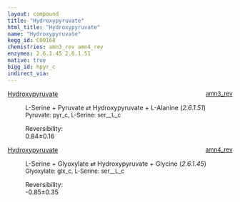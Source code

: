 ```yaml
---
layout: compound
title: "Hydroxypyruvate"
html_title: "Hydroxypyruvate"
name: "Hydroxypyruvate"
kegg_id: C00168
chemistries: amn3_rev amn4_rev
enzymes: 2.6.1.45 2.6.1.51
native: true
bigg_id: hpyr_c
indirect_via: 
---
```

<dl><dt class='rs-product'><a href='/compounds/C00168' class='link-dark' data-bs-toggle='tooltip' data-bs-html='true' data-bs-title='KEGG: C00168'>Hydroxypyruvate</a><span style='float: right; max-width: 40%'><a href='/chemistries/amn3_rev' class='link-dark opacity-50' style='font-size: small; word-wrap: anywhere;'>amn3_rev</a></span></dt><dd><p>L-Serine + Pyruvate &#8644; Hydroxypyruvate + L-Alanine (<i>2.6.1.51</i>)<br /><span style='font-size: small;'><span data-bs-toggle='tooltip' data-bs-html='true' data-bs-title='KEGG: C00022'>Pyruvate</span>: pyr_c, <span data-bs-toggle='tooltip' data-bs-html='true' data-bs-title='KEGG: C00065'>L-Serine</span>: ser__L_c</span><br /><div class="reversibility_info">Reversibility: <div class="progress"><div class="progress-bar bg-success" role="progressbar" style="width: 0%" aria-valuenow="0" aria-valuemin="0" aria-valuemax="100"></div></div><span>0.84&plusmn;0.16</span><div class="progress"><div class="progress-bar bg-danger" role="progressbar" style="width: 8.40%" aria-valuenow="0.8396797514922517" aria-valuemin="0" aria-valuemax="10"></div><div class="progress-bar bg-warning" role="progressbar" style="width: 1.57%" aria-valuenow="0.8396797514922517" aria-valuemin="0" aria-valuemax="10"></div></div></div></p><dl></dl></dd></dl><dl><dt class='rs-product'><a href='/compounds/C00168' class='link-dark' data-bs-toggle='tooltip' data-bs-html='true' data-bs-title='KEGG: C00168'>Hydroxypyruvate</a><span style='float: right; max-width: 40%'><a href='/chemistries/amn4_rev' class='link-dark opacity-50' style='font-size: small; word-wrap: anywhere;'>amn4_rev</a></span></dt><dd><p>L-Serine + Glyoxylate &#8644; Hydroxypyruvate + Glycine (<i>2.6.1.45</i>)<br /><span style='font-size: small;'><span data-bs-toggle='tooltip' data-bs-html='true' data-bs-title='KEGG: C00048'>Glyoxylate</span>: glx_c, <span data-bs-toggle='tooltip' data-bs-html='true' data-bs-title='KEGG: C00065'>L-Serine</span>: ser__L_c</span><br /><div class="reversibility_info">Reversibility: <div class="progress" style="flex-direction: row-reverse;"><div class="progress-bar bg-success" role="progressbar" style="width: 8.53%" aria-valuenow="-0.8530628635126211" aria-valuemin="0" aria-valuemax="10"></div><div class="progress-bar bg-warning" role="progressbar" style="width: 3.48%" aria-valuenow="-0.8530628635126211" aria-valuemin="0" aria-valuemax="10"></div></div><span>-0.85&plusmn;0.35</span><div class="progress"><div class="progress-bar bg-danger" role="progressbar" style="width: 0%" aria-valuenow="-0.8530628635126211" aria-valuemin="0" aria-valuemax="10"></div></div></div></p><dl></dl></dd></dl>